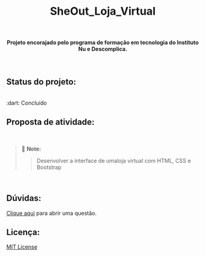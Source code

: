 <h1 align="center">SheOut_Loja_Virtual</h1>
<br/>
<h4 align="center"> Projeto encorajado pelo programa de formação em tecnologia do Instituto Nu e Descomplica.</h4>
<br/>

## Status do projeto:
<br/>
:dart: Concluído
<br/>

## Proposta de atividade: <br/>
<br/>

> :memo: **Note:**
> >Desenvolver a interface de umaloja virtual com HTML, CSS e Bootstrap
<br/>

## Dúvidas:
[Clique aqui](https://github.com/sylviaxavier/SheOut_Loja_Virtual/issues) para abrir uma questão.

## Licença:
[MIT License ](https://choosealicense.com/licenses/mit/)
